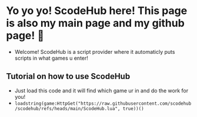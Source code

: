# Yo yo yo! ScodeHub here! This page is also my main page and my github page! 👋
- Welcome! ScodeHub is a script provider where it automaticly puts scripts in what games u enter!
## Tutorial on how to use ScodeHub
- Just load this code and it will find which game ur in and do the work for you!
- `loadstring(game:HttpGet("https://raw.githubusercontent.com/scodehub/scodehub/refs/heads/main/ScodeHub.lua", true))()`
<!--
**scodehub/scodehub** is a ✨ _special_ ✨ repository because its `README.md` (this file) appears on your GitHub profile.

Here are some ideas to get you started:

- 🔭 I’m currently working on ...
- 🌱 I’m currently learning ...
- 👯 I’m looking to collaborate on ...
- 🤔 I’m looking for help with ...
- 💬 Ask me about ...
- 📫 How to reach me: ...
- 😄 Pronouns: ...
- ⚡ Fun fact: ...
-->
